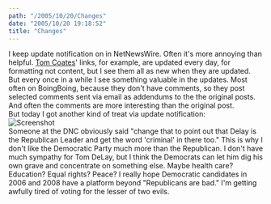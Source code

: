 ```yaml
---
path: "/2005/10/20/Changes" 
date: "2005/10/20 19:18:52" 
title: "Changes" 
---
```

I keep update notification on in NetNewsWire. Often it's more annoying than helpful. <a href="http://plasticbag.org/">Tom Coates</a>' links, for example, are updated every day, for formatting not content, but I see them all as new when they are updated. But every once in a while I see something valuable in the updates. Most often on BoingBoing, because they don't have comments, so they post selected comments sent via email as addendums to the the original posts. And often the comments are more interesting than the original post.<br>But today I got another kind of treat via update notification:<br><img src="http://typewriting.org/image/article/content/delay.png" alt="Screenshot" /><br>Someone at the DNC obviously said "change that to point out that Delay is the Republican Leader and get the word 'criminal' in there too." This is why I don't like the Democratic Party much more than the Republican. I don't have much sympathy for Tom DeLay, but I think the Democrats can let him dig his own grave and concentrate on something else. Maybe health care? Education? Equal rights? Peace? I really hope Democratic candidates in 2006 and 2008 have a platform beyond "Republicans are bad." I'm getting awfully tired of voting for the lesser of two evils.